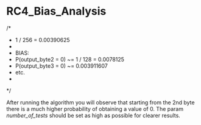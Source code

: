 # RC4_Bias_Analysis

/* 
 * 1 / 256 = 0.00390625
 *
 * BIAS:
 * P(output_byte2 = 0) ~= 1 / 128 = 0.0078125
 * P(output_byte3 = 0) ~= 0.003911607
 * etc.
 * 
 */

After running the algorithm you will observe that starting from the 2nd byte there is a much higher probability of obtaining a value of 0.
The param *number_of_tests* should be set as high as possible for clearer results.
